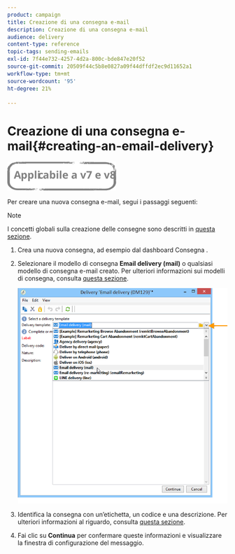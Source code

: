 ```yaml
---
product: campaign
title: Creazione di una consegna e-mail
description: Creazione di una consegna e-mail
audience: delivery
content-type: reference
topic-tags: sending-emails
exl-id: 7f44e732-4257-4d2a-800c-bde847e20f52
source-git-commit: 20509f44c5b8e0827a09f44dffdf2ec9d11652a1
workflow-type: tm+mt
source-wordcount: '95'
ht-degree: 21%

---
```


# Creazione di una consegna e-mail{#creating-an-email-delivery}

![](../../assets/common.svg)

Per creare una nuova consegna e-mail, segui i passaggi seguenti:

>[!NOTE]
>
>I concetti globali sulla creazione delle consegne sono descritti in [questa sezione](steps-about-delivery-creation-steps.md).

1. Crea una nuova consegna, ad esempio dal dashboard Consegna .
1. Selezionare il modello di consegna **Email delivery (mail)** o qualsiasi modello di consegna e-mail creato. Per ulteriori informazioni sui modelli di consegna, consulta [questa sezione](about-templates.md).

   ![](assets/s_ncs_user_wizard_email01_1.png)

1. Identifica la consegna con un’etichetta, un codice e una descrizione. Per ulteriori informazioni al riguardo, consulta [questa sezione](steps-create-and-identify-the-delivery.md#identifying-the-delivery).
1. Fai clic su **Continua** per confermare queste informazioni e visualizzare la finestra di configurazione del messaggio.
